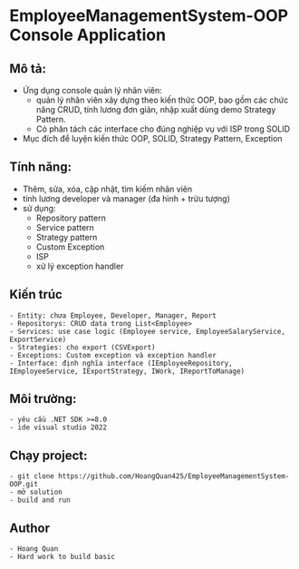 # EmployeeManagementSystem-OOP Console Application
## Mô tả:
- Ứng dụng console quản lý nhân viên:
    - quản lý nhân viên xây dựng theo kiến thức OOP, bao gồm các chức năng CRUD, tính lương đơn giản, nhập xuất dùng demo Strategy Pattern.
    - Có phân tách các interface cho đúng nghiệp vụ với ISP trong SOLID
- Mục đích để luyện kiến thức OOP, SOLID, Strategy Pattern, Exception
## Tính năng:
- Thêm, sửa, xóa, cập nhật, tìm kiếm nhân viên 
- tính lương developer và manager (đa hình + trừu tượng)
- sử dụng:
    - Repository pattern
    - Service pattern
    - Strategy pattern
    - Custom Exception
    - ISP
    - xử lý exception handler
## Kiến trúc
    - Entity: chưa Employee, Developer, Manager, Report
    - Repositorys: CRUD data trong List<Employee> 
    - Services: use case logic (Employee service, EmployeeSalaryService, ExportService)
    - Strategies: cho export (CSVExport)
    - Exceptions: Custom exception và exception handler
    - Interface: định nghĩa interface (IEmployeeRepository, IEmployeeService, IExportStrategy, IWork, IReportToManage)
## Môi trường:
    - yêu cầu .NET SDK >=8.0
    - ide visual studio 2022
## Chạy project:
    - git clone https://github.com/HoangQuan425/EmployeeManagementSystem-OOP.git
    - mở solution
    - build and run 
## Author 
    - Hoang Quan
    - Hard work to build basic  